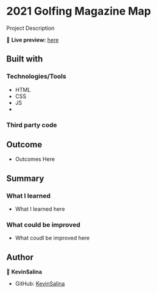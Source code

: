 # 2021 Golfing Magazine Map

Project Description

🔗 **Live preview:** [here](link)

## Built with

### Technologies/Tools

* HTML
* CSS
* JS
*

### Third party code


## Outcome

* Outcomes Here

## Summary

### What I learned

* What I learned here

### What could be improved

* What coudl be improved here

## Author

👤 **KevinSalina**
* GitHub: [KevinSalina](https://github.com/KevinSalina)